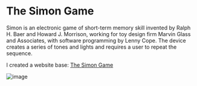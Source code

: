 # The Simon Game

Simon is an electronic game of short-term memory skill invented by Ralph H. Baer and Howard J. Morrison, working for toy design firm Marvin Glass and Associates, with software programming by Lenny Cope. The device creates a series of tones and lights and requires a user to repeat the sequence.

I created a website base: [The Simon Game](https://igmtink.github.io/simon-game-igmtink/)

![image](https://user-images.githubusercontent.com/117252369/200504474-6176bad7-e432-4a0a-95b1-b61fe3917ec5.png)

